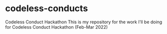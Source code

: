 # codeless-conducts
Codeless Conduct Hackathon
This is my repository for the work I'll be doing for Codeless Conduct Hackathon (Feb-Mar 2022)

